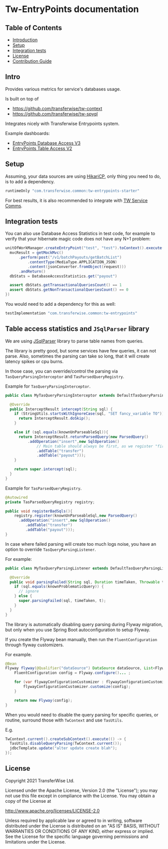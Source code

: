 # Tw-EntryPoints documentation

## Table of Contents

* [Introduction](#intro)
* [Setup](#setup)
* [Integration tests](#integration-tests)
* [License](#license)
* [Contribution Guide](contributing.md)

## Intro

Provides various metrics for service's databases usage.

Is built on top of

- https://github.com/transferwise/tw-context
- https://github.com/transferwise/tw-spyql

Integrates nicely with Transferwise Entrypoints system.

Example dashboards:

- [EntryPoints Database Access V3](https://dashboards.tw.ee/d/f6l4lrUWz/entrypoints-database-access-v3?orgId=1)
- [EntryPoints Table Access V2](https://dashboards.tw.ee/d/dyp0u9UZz/entrypoints-table-access-v2?orgId=1)

## Setup

Assuming, your data sources are using [HikariCP](https://github.com/brettwooldridge/HikariCP), only thing you need to do, is to add a dependency.

```groovy
runtimeOnly "com.transferwise.common:tw-entrypoints-starter"
```

For best results, it is also recommended to integrate with [TW Service Comms](https://github.com/transferwise/tw-service-comms).

## Integration tests

You can also use Database Access Statistics in test code, for example to verify that your hibernate magic code does not have any N+1 problem:

```groovy
unitOfWorkManager.createEntryPoint("test", "test").toContext().execute({
  mvcResult = getMockMvc()
      .perform(post("/v1/batchPayouts/getBatchList")
          .contentType(MediaType.APPLICATION_JSON)
          .content(jsonConverter.fromObject(request)))
      .andReturn()
  dbStats = DatabaseAccessStatistics.get("payout")

  assert dbStats.getTransactionalQueriesCount() == 1
  assert dbStats.getNonTransactionalQueriesCount() == 0
})
```

You would need to add a dependency for this as well:

```groovy
testImplementation "com.transferwise.common:tw-entrypoints"
```

## Table access statistics and `JSqlParser` library

We are using [JSqlParser](https://github.com/JSQLParser/JSqlParser) library to parse table names from queries.

The library is pretty good, but some services have few queries, it can not parse. Also, sometimes the parsing can take so long,
that it will create latency spikes or cpu burns.

In those case, you can override/control the parsing via `TasQueryParsingInterceptor` and `TasParsedQueryRegistry`.

Example for `TasQueryParsingInterceptor`.

<!-- @formatter:off -->
```java
public class MyTasQueryParsingInterceptor extends DefaultTasQueryParsingInterceptor {

  @Override
  public InterceptResult intercept(String sql) {
    if (StringUtils.startsWithIgnoreCase(sql, "SET fancy_variable TO")) {
      return InterceptResult.doSkip();
    }

    else if (sql.equals(knownUnParseableSql)){
      return InterceptResult.returnParsedQuery(new ParsedQuery()
          .addOperation("insert",new SqlOperation()
              // Main table should always be first, as we register "first-table" metrics by that.
              .addTable("transfer")
              .addTable("payout")));
    }

    return super.intercept(sql);
  }
}
```
<!-- @formatter:on -->

Example for `TasParsedQueryRegistry`.

<!-- @formatter:off -->
```java
@Autowired
private TasParsedQueryRegistry registry;

public void registerBadSqls(){
    registry.register(knownUnParseableSql,new ParsedQuery()
      .addOperation("insert",new SqlOperation()
         .addTable("transfer")
         .addTable("payout")));
}
```
<!-- @formatter:on -->

In case where failed parsing will create too much logs noise, you have an option to override `TasQueryParsingListener`.

For example:

```java
public class MyTasQueryParsingListener extends DefaultTasQueryParsingListener {

  @Override
  public void parsingFailed(String sql, Duration timeTaken, Throwable t) {
    if (sql.equals(knownProblematicQuery)) {
      // ignore
    } else {
      super.parsingFailed(sql, timeTaken, t);
    }
  }
}
```

The library is automatically disabling query parsing during Flyway migration, but only when you use Spring Boot autoconfiguration to setup Flyway.

If you create the Flyway bean manually, then run the `FluentConfiguration` through flyway customizers.

For example.

<!-- @formatter:off -->
```java
@Bean
Flyway flyway(@Qualifier("dataSource") DataSource dataSource, List<FlywayConfigurationCustomizer> flywayConfigurationCustomizers) {
    FluentConfiguration config = Flyway.configure()... ;

    for (var flywayConfigurationCustomizer : flywayConfigurationCustomizers){
        flywayConfigurationCustomizer.customize(config);
    }

    return new Flyway(config);
}
```
<!-- @formatter:on -->

When you would need to disable the query parsing for specific queries, or routine, surround those with `TwContext` and use `TasUtils`.

E.g.

<!-- @formatter:off -->
```java
TwContext.current().createSubContext().execute(() -> {
  TasUtils.disableQueryParsing(TwContext.current());
  jdbcTemplate.update("alter update create blah");
});
```
<!-- @formatter:on -->

## License

Copyright 2021 TransferWise Ltd.

Licensed under the Apache License, Version 2.0 (the "License"); you may not use this file except in compliance with the License. You may obtain a copy
of the License at

http://www.apache.org/licenses/LICENSE-2.0

Unless required by applicable law or agreed to in writing, software distributed under the License is distributed on an "AS IS" BASIS, WITHOUT
WARRANTIES OR CONDITIONS OF ANY KIND, either express or implied. See the License for the specific language governing permissions and limitations under
the License.